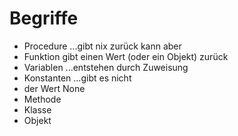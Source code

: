 # Begriffe

- Procedure ...gibt nix zurück kann aber 
- Funktion gibt einen Wert (oder ein Objekt) zurück
- Variablen ...entstehen durch Zuweisung
- Konstanten ...gibt es nicht
- der Wert None
- Methode
- Klasse
- Objekt
